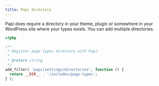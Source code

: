 ```yaml
---
title: Papi directory
---
```


Papi does require a directory in your theme, plugin or somewhere in your WordPress site where your types exists. You can add multiple directories.

```php
<?php

/**
 * Register page types directory with Papi.
 *
 * @return string
 */
add_filter( 'papi/settings/directories', function () {
  return __DIR__ . '/includes/page-types';
} );
```
